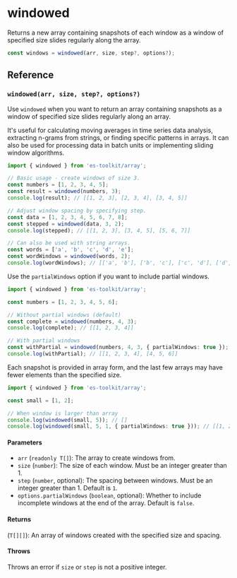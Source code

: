 # windowed

Returns a new array containing snapshots of each window as a window of specified size slides regularly along the array.

```typescript
const windows = windowed(arr, size, step?, options?);
```

## Reference

### `windowed(arr, size, step?, options?)`

Use `windowed` when you want to return an array containing snapshots as a window of specified size slides regularly along an array.

It's useful for calculating moving averages in time series data analysis, extracting n-grams from strings, or finding specific patterns in arrays. It can also be used for processing data in batch units or implementing sliding window algorithms.

```typescript
import { windowed } from 'es-toolkit/array';

// Basic usage - create windows of size 3.
const numbers = [1, 2, 3, 4, 5];
const result = windowed(numbers, 3);
console.log(result); // [[1, 2, 3], [2, 3, 4], [3, 4, 5]]

// Adjust window spacing by specifying step.
const data = [1, 2, 3, 4, 5, 6, 7, 8];
const stepped = windowed(data, 3, 2);
console.log(stepped); // [[1, 2, 3], [3, 4, 5], [5, 6, 7]]

// Can also be used with string arrays.
const words = ['a', 'b', 'c', 'd', 'e'];
const wordWindows = windowed(words, 2);
console.log(wordWindows); // [['a', 'b'], ['b', 'c'], ['c', 'd'], ['d', 'e']]
```

Use the `partialWindows` option if you want to include partial windows.

```typescript
import { windowed } from 'es-toolkit/array';

const numbers = [1, 2, 3, 4, 5, 6];

// Without partial windows (default)
const complete = windowed(numbers, 4, 3);
console.log(complete); // [[1, 2, 3, 4]]

// With partial windows
const withPartial = windowed(numbers, 4, 3, { partialWindows: true });
console.log(withPartial); // [[1, 2, 3, 4], [4, 5, 6]]
```

Each snapshot is provided in array form, and the last few arrays may have fewer elements than the specified size.

```typescript
import { windowed } from 'es-toolkit/array';

const small = [1, 2];

// When window is larger than array
console.log(windowed(small, 5)); // []
console.log(windowed(small, 5, 1, { partialWindows: true })); // [[1, 2]]
```

#### Parameters

- `arr` (`readonly T[]`): The array to create windows from.
- `size` (`number`): The size of each window. Must be an integer greater than 1.
- `step` (`number`, optional): The spacing between windows. Must be an integer greater than 1. Default is `1`.
- `options.partialWindows` (`boolean`, optional): Whether to include incomplete windows at the end of the array. Default is `false`.

#### Returns

(`T[][]`): An array of windows created with the specified size and spacing.

#### Throws

Throws an error if `size` or `step` is not a positive integer.
